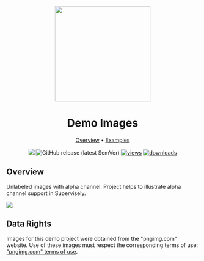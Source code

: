 <div align="center" markdown> 

<img src="https://i.imgur.com/UdBujFN.png" width="250" /> <br>

# Demo Images  

<p align="center">

  <a href="#overview">Overview</a> •
  <a href="#examples">Examples</a>
</p>

[![](https://img.shields.io/badge/slack-chat-green.svg?logo=slack)](https://supervise.ly/slack) 
![GitHub release (latest SemVer)](https://img.shields.io/github/v/release/supervisely-ecosystem/images-with-alpha-channel)
[![views](https://app.supervise.ly/public/api/v3/ecosystem.counters?repo=supervisely-ecosystem/images-with-alpha-channel&counter=views&label=views)](https://supervise.ly)
[![downloads](https://app.supervise.ly/public/api/v3/ecosystem.counters?repo=supervisely-ecosystem/images-with-alpha-channel&counter=downloads&label=downloads)](https://supervise.ly)

</div>


## Overview 

Unlabeled images with alpha channel. Project helps to illustrate alpha channel support in Supervisely.

![](https://i.imgur.com/TrcgwDK.png)

## Data Rights
Images for this demo project were obtained from the "pngimg.com" website. Use of these images must respect the corresponding terms of use: ["pngimg.com" terms of use](http://pngimg.com/license).
